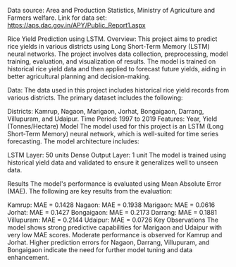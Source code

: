 Data source: Area and Production Statistics, Ministry of Agriculture and Farmers welfare.
Link for data set: https://aps.dac.gov.in/APY/Public_Report1.aspx

Rice Yield Prediction using LSTM.
Overview:
This project aims to predict rice yields in various districts using Long Short-Term Memory (LSTM) neural networks. The project involves data collection, preprocessing, model training, evaluation, and visualization of results. The model is trained on historical rice yield data and then applied to forecast future yields, aiding in better agricultural planning and decision-making.

Data:
The data used in this project includes historical rice yield records from various districts. The primary dataset includes the following:

Districts: Kamrup, Nagaon, Marigaon, Jorhat, Bongaigaon, Darrang, Villupuram, and Udaipur.
Time Period: 1997 to 2019
Features: Year, Yield (Tonnes/Hectare)
Model
The model used for this project is an LSTM (Long Short-Term Memory) neural network, which is well-suited for time series forecasting. The model architecture includes:

LSTM Layer: 50 units
Dense Output Layer: 1 unit
The model is trained using historical yield data and validated to ensure it generalizes well to unseen data.

Results
The model's performance is evaluated using Mean Absolute Error (MAE). The following are key results from the evaluation:

Kamrup: MAE = 0.1428
Nagaon: MAE = 0.1938
Marigaon: MAE = 0.0616
Jorhat: MAE = 0.1427
Bongaigaon: MAE = 0.2173
Darrang: MAE = 0.1881
Villupuram: MAE = 0.2144
Udaipur: MAE = 0.0726
Key Observations
The model shows strong predictive capabilities for Marigaon and Udaipur with very low MAE scores.
Moderate performance is observed for Kamrup and Jorhat.
Higher prediction errors for Nagaon, Darrang, Villupuram, and Bongaigaon indicate the need for further model tuning and data enhancement.
